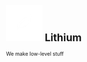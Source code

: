 # ![Our logo](https://github.com/ProjectLithium/.github/blob/main/assets/logo-inverted-100x100.png) Lithium

We make low-level stuff